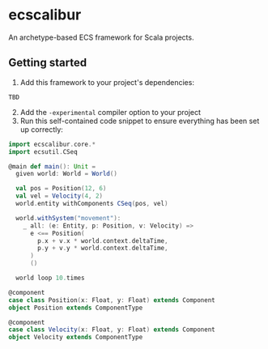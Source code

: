 # ecscalibur

An archetype-based ECS framework for Scala projects.

## Getting started

1) Add this framework to your project's dependencies:  
  ```
  TBD
  ```
2) Add the `-experimental` compiler option to your project
3) Run this self-contained code snippet to ensure everything has been set up correctly:

```scala
import ecscalibur.core.*
import ecsutil.CSeq

@main def main(): Unit =
  given world: World = World()

  val pos = Position(12, 6)
  val vel = Velocity(4, 2)
  world.entity withComponents CSeq(pos, vel)

  world.withSystem("movement"):
    _ all: (e: Entity, p: Position, v: Velocity) =>
      e <== Position(
        p.x + v.x * world.context.deltaTime,
        p.y + v.y * world.context.deltaTime,
      )
      ()

  world loop 10.times

@component
case class Position(x: Float, y: Float) extends Component
object Position extends ComponentType

@component
case class Velocity(x: Float, y: Float) extends Component
object Velocity extends ComponentType
```
